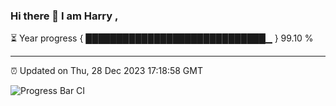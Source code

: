 ### Hi there 👋 I am Harry , 

⏳ Year progress { █████████████████████████████▁ } 99.10 %

---

⏰ Updated on Thu, 28 Dec 2023 17:18:58 GMT

![Progress Bar CI](https://github.com/duykhang68/duykhang68/workflows/Progress%20Bar%20CI/badge.svg)
